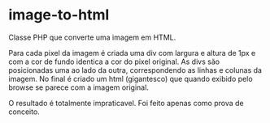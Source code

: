 # image-to-html
Classe PHP que converte uma imagem em HTML.

Para cada pixel da imagem é criada uma div com largura e altura de 1px e com a cor de fundo identica a cor do pixel original. As divs são posicionadas uma ao lado da outra, correspondendo as linhas e colunas da imagem. No final é criado um html (gigantesco) que quando exibido pelo browse se parece com a imagem original.

O resultado é totalmente impraticavel. Foi feito apenas como prova de conceito.
